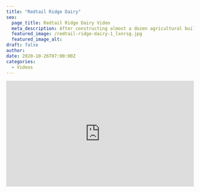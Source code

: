 ```yaml
---
title: "Redtail Ridge Dairy"
seo:
  page_title: Redtail Ridge Dairy Video
  meta_description: After constructing almost a dozen agricultural buildings on Redtail Ridge’s 1,250-cow dairy, Fox Structures proved to be a go-to source for the family farm’s expansion projects.
  featured_image: /redtail-ridge-dairy-1_lxnrsg.jpg
  featured_image_alt:
draft: false
author:
date: 2020-10-26T07:00:00Z
categories:
  - Videos
---
```


<div class="wistia_responsive_padding" style="padding:56.25% 0 0 0;position:relative;"><div class="wistia_responsive_wrapper" style="height:100%;left:0;position:absolute;top:0;width:100%;"><iframe src="https://fast.wistia.net/embed/iframe/h9ufcwvgw4?videoFoam=true" title="Fox Structures Redtail Ridge Drone Shots Video" allow="autoplay; fullscreen" allowtransparency="true" frameborder="0" scrolling="no" class="wistia_embed" name="wistia_embed" msallowfullscreen width="100%" height="100%"></iframe></div></div>
  <script src="https://fast.wistia.net/assets/external/E-v1.js" async></script>